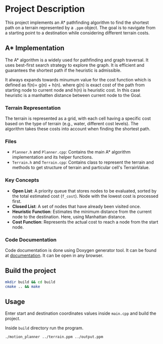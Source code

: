 # Project Description

This project implements an A* pathfinding algorithm to find the shortest path on a terrain represented by a `.ppm` object. The goal is to navigate from a starting point to a destination while considering different terrain costs.

## A* Implementation

The A* algorithm is a widely used for pathfinding and graph traversal. It uses best-first search strategy to explore the graph. It is efficient and guarantees the shortest path if the heuristic is admissible.

It always expands towards minumum value for the cost function which is defined as f(n)= g(n) + h(n). where g(n) is exact cost of the path from starting node to current node and h(n) is heuristic cost. In this case heuristic is a manhatten distance between current node to the Goal.

### Terrain Representation

The terrain is represented as a grid, with each cell having a specific cost based on the type of terrain (e.g., water, different cost levels). The algorithm takes these costs into account when finding the shortest path.

### Files

- `Planner.h` and `Planner.cpp`: Contains the main A* algorithm implementation and its helper functions.
- `Terrain.h` and `Terrain.cpp`: Contains class to represent the terrain and methods to get structure of terrain and particular cell's TerrainValue.

### Key Concepts

- **Open List**: A priority queue that stores nodes to be evaluated, sorted by the total estimated cost (`f_cost`). Node with the lowest cost is processed first.
- **Closed List**: A set of nodes that have already been visited once.
- **Heuristic Function**: Estimates the minimum distance from the current node to the destination. Here, using Manhattan distance.
- **Cost Function**: Represents the actual cost to reach a node from the start node.

### Code Documentation

Code documentation is done using Doxygen generator tool. It can be found at [documentation](html/index.html). It can be open in any browser.

## Build the project

```bash
mkdir build && cd build
cmake .. && make
```

## Usage

Enter start and destination coordinates values inside `main.cpp` and build the project.

Inside `build` directory run the program.

```bash
./motion_planner ../terrain.ppm ../output.ppm
```
